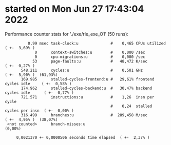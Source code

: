 # started on Mon Jun 27 17:43:04 2022


 Performance counter stats for './exe/rle_exe_O1' (50 runs):

              0,99 msec task-clock:u              #    0,465 CPUs utilized            ( +-  3,69% )
                 0      context-switches:u        #    0,000 /sec                   
                 0      cpu-migrations:u          #    0,000 /sec                   
                53      page-faults:u             #   48,472 K/sec                    ( +-  0,27% )
           548.211      cycles:u                  #    0,501 GHz                      ( +-  5,90% )  (61,93%)
           169.985      stalled-cycles-frontend:u #   29,61% frontend cycles idle     ( +-  0,58% )
           174.962      stalled-cycles-backend:u  #   30,47% backend cycles idle      ( +-  0,77% )
           721.571      instructions:u            #    1,26  insn per cycle         
                                                  #    0,24  stalled cycles per insn  ( +-  0,00% )
           316.499      branches:u                #  289,458 M/sec                    ( +-  4,95% )  (38,07%)
     <not counted>      branch-misses:u                                               (0,00%)

         0,0021370 +- 0,0000506 seconds time elapsed  ( +-  2,37% )

